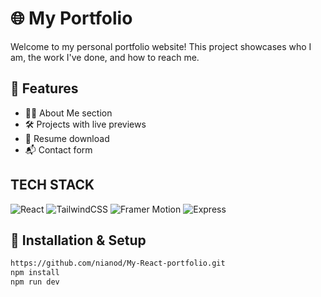 # 🌐 My Portfolio

Welcome to my personal portfolio website! This project showcases who I am, the work I've done, and how to reach me.


## 📂 Features

- 🧑‍💻 About Me section  
- 🛠️ Projects with live previews  
- 📄 Resume download  
- 📬 Contact form 

## TECH STACK

![React](https://img.shields.io/badge/React-20232A?style=for-the-badge&logo=react&logoColor=61DAFB)
![TailwindCSS](https://img.shields.io/badge/TailwindCSS-0EA5E9?style=for-the-badge&logo=tailwind-css&logoColor=white)
![Framer Motion](https://img.shields.io/badge/Framer%20Motion-0055FF?style=for-the-badge&logo=framer&logoColor=white)
![Express](https://img.shields.io/badge/Express.js-404D59?style=for-the-badge&logo=express&logoColor=white)

          
          

## 🔧 Installation & Setup

```bash
https://github.com/nianod/My-React-portfolio.git
npm install
npm run dev
